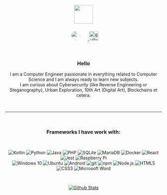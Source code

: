 <div align="center">
  <img width="60" height="60" src="https://avatars.githubusercontent.com/u/32619816?s=400&u=f2365901fa162cb6b07fab6640743c86b9a77ba2&v=4" />
  <br>
  <div style="margin-bottom: 1rem; margin-top: 1rem;">
    <a href="mailto:sissel@" target="_blank" rel="nofollow">
      <img src="https://simpleicons.org/icons/protonmail.svg" width="30px" style="background: #fff; border-radius: 50px; padding: 0.5rem; margin-right: 1rem;">
    </a>
    <a href="https://open.spotify.com/sissel" target="_blank" rel="nofollow">
      <img alt="guilyx's Spotify" width="30px" src="https://user-images.githubusercontent.com/43545812/144035120-1ad5169b-91c7-4078-bef9-6a82c733f373.png" style="max-width: 100%;">
    </a>
    </a>
  </div>
  <br>
  <h3>Hello</h3>
  <p> I am a Computer Engineer passionate in everything related to Computer Science and I am always ready to learn new subjects. <br> I am curious about Cybersecurity (like Reverse Engineering or Steganography), Urban Exploration, 10th Art (Digital Art), Blockchains et cetera. </p>
  <br>
  <hr>
  <br>
  <h3>Frameworks I have work with:</h3>
  <br>
  <p>
    <img alt="Kotlin" src="https://img.shields.io/badge/kotlin-%230095D5.svg?&style=flat&logo=kotlin&logoColor=white" />
    <img alt="Python" src="https://img.shields.io/badge/Python-3776AB.svg?&style=flat&logo=python&logoColor=white" />
    <img alt="Java" src="https://img.shields.io/badge/java-%23ED8B00.svg?&style=flat&logo=java&logoColor=white" />
    <img alt="PHP" src="https://img.shields.io/badge/php-%23777BB4.svg?&style=flat&logo=php&logoColor=white" />
    <img alt="SQLite" src="https://img.shields.io/badge/sqlite-%2307405e.svg?&style=flat&logo=sqlite&logoColor=white" />
    <img alt="MariaDB" src="https://img.shields.io/badge/-MariaDB-003545?style=flat-square&logo=mariadb&logoColor=white" />
    <img alt="Docker" src="https://img.shields.io/badge/docker-%230db7ed.svg?&style=flat&logo=docker&logoColor=white" />
    <img alt="React" src="https://img.shields.io/badge/-React-61DAFB?style=flat-square&logo=react&logoColor=white" />
    <img alt="Jest" src="https://img.shields.io/badge/-jest-%23C21325?&style=flat&logo=jest&logoColor=white" />
    <img alt="Raspberry Pi" src="https://img.shields.io/badge/-RaspberryPi-C51A4A?style=flat&logo=Raspberry-Pi&logoColor=white" />
    <br>
    <img alt="Windows 10" src="https://img.shields.io/badge/Windows-0078D6?style=flat&logo=windows&logoColor=white" />
    <img alt="Ubuntu" src="https://img.shields.io/badge/Ubuntu-E95420?style=flat&logo=ubuntu&logoColor=white" />
    <img alt="Android" src="https://img.shields.io/badge/Android-3DDC84?style=flat&logo=android&logoColor=white" />
    <img alt="git" src="https://img.shields.io/badge/-Git-F05032?style=flat-square&logo=git&logoColor=white" />
    <img alt="npm" src="https://img.shields.io/badge/-NPM-CB3837?style=flat-square&logo=npm&logoColor=white" />
    <img alt="Node.js" src="https://img.shields.io/badge/-Node.js-339933?style=flat-square&logo=Node.js&logoColor=white" />
    <img alt="HTML5" src="https://img.shields.io/badge/-HTML5-E34F26?style=flat-square&logo=html5&logoColor=white" />
    <img alt="CSS3" src="https://img.shields.io/badge/-CSS3-1572B6?style=flat-square&logo=css3&logoColor=white" />
    <img alt="Microsoft Word" src="https://img.shields.io/badge/Microsoft_Word-2B579A?style=flat&logo=microsoft-word&logoColor=white" />
  </p>
  <br>
  <p align="center" dir="auto">
    <a target="_blank" rel="noopener noreferrer" href="https://raw.githubusercontent.com/bornmay/bornmay/Update/svg/Bottom.svg">
      <img src="https://raw.githubusercontent.com/bornmay/bornmay/Update/svg/Bottom.svg" alt="Github Stats" style="max-width: 100%;">
    </a>
  </p>
</div>
